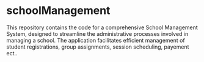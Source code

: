 # schoolManagement
This repository contains the code for a comprehensive School Management System, designed to streamline the administrative processes involved in managing a school. The application facilitates efficient management of student registrations, group assignments, session scheduling, payement ect.. 
